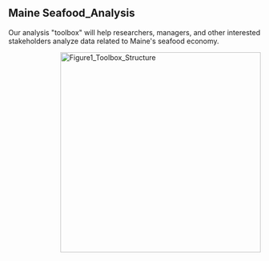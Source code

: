 ## Maine Seafood_Analysis

Our analysis "toolbox" will help researchers, managers, and other interested stakeholders analyze data related to Maine's seafood economy. 

<img style="float: right;" src="https://github.com/Social-Oceans-Lab/.github/Maine_Seafood_Analysis/Figures/Fig1.Toolbox.jpg" alt="Figure1_Toolbox_Structure" width="400"> 
